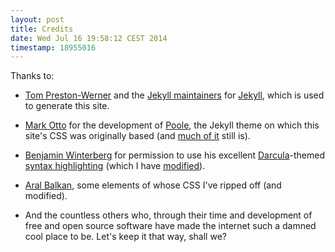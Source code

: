 ```yaml
---
layout: post
title: Credits
date: Wed Jul 16 19:58:12 CEST 2014
timestamp: 18955016
---
```


Thanks to:

 - [Tom Preston-Werner](http://tom.preston-werner.com/) and the [Jekyll maintainers](https://github.com/jekyll/jekyll/graphs/contributors) for [Jekyll](http://jekyllrb.com/), which is used to generate this site.

 - [Mark Otto](http://markdotto.com/) for the development of [Poole](http://getpoole.com/), the Jekyll theme on which this site's CSS was originally based (and [much of it](/css/style.css) still is).

 - [Benjamin Winterberg](http://winterbe.com) for permission to use his excellent [Darcula](http://www.jetbrains.com/idea/)-themed [syntax highlighting](http://winterbe.com/posts/2014/03/16/java-8-tutorial/) (which I have [modified](http://localhost:4000/css/darcula.css)).

 - [Aral Balkan](http://aralbalkan.com/), some elements of whose CSS I've ripped off (and modified).

 - And the countless others who, through their time and development of free and open source software have made the internet such a damned cool place to be. Let's keep it that way, shall we?
